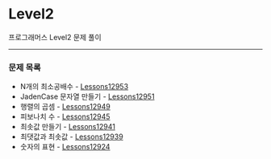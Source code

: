 # Level2
프로그래머스 Level2 문제 풀이

---

### 문제 목록

- N개의 최소공배수 - [Lessons12953](https://github.com/StudyForCoding/ProgrammersLevel/tree/master/Level2/Lessons12953/README.md)
- JadenCase 문자열 만들기 - [Lessons12951](https://github.com/StudyForCoding/ProgrammersLevel/tree/master/Level2/Lessons12951/README.md)
- 행렬의 곱셈 - [Lessons12949](https://github.com/StudyForCoding/ProgrammersLevel/tree/master/Level2/Lessons12949/README.md)
- 피보나치 수 - [Lessons12945](https://github.com/StudyForCoding/ProgrammersLevel/tree/master/Level2/Lessons12945/README.md)
- 최솟값 만들기 - [Lessons12941](https://github.com/StudyForCoding/ProgrammersLevel/tree/master/Level2/Lessons12941/README.md)
- 최댓값과 최솟값 - [Lessons12939](https://github.com/StudyForCoding/ProgrammersLevel/tree/master/Level2/Lessons12939/README.md)
- 숫자의 표현 - [Lessons12924](https://github.com/StudyForCoding/ProgrammersLevel/tree/master/Level2/Lessons12924/README.md)


